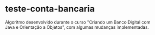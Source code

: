 # teste-conta-bancaria
Algoritmo desenvolvido durante o curso "Criando um Banco Digital com Java e Orientação a Objetos", com algumas mudanças implementadas.
